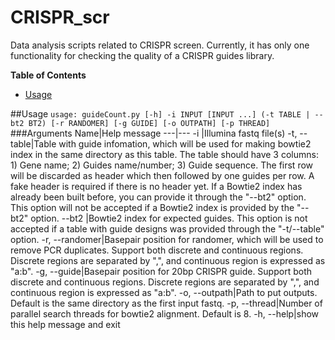 # CRISPR_scr
Data analysis scripts related to CRISPR screen. Currently, it has only one functionality for checking the quality of a CRISPR guides library.

**Table of Contents**
- [Usage](#user-content-usage)

##Usage
`usage: guideCount.py [-h] -i INPUT [INPUT ...] (-t TABLE | --bt2 BT2) [-r RANDOMER] [-g GUIDE] [-o OUTPATH] [-p THREAD]`
###Arguments
Name|Help message
---|---
-i     |Illumina fastq file(s)
-t, --table|Table with guide infomation, which will be used for making bowtie2 index in the same directory as this table. The table should have 3 columns: 1) Gene name; 2) Guides name/number; 3) Guide sequence. The first row will be discarded as header which then followed by one guides per row. A fake header is required if there is no header yet. If a Bowtie2 index has already been built before, you can provide it through the "--bt2" option. This option will not be accepted if a Bowtie2 index is provided by the "--bt2" option.
--bt2     |Bowtie2 index for expected guides. This option is not accepted if a table with guide designs was provided through the "-t/--table" option.
-r, --randomer|Basepair position for randomer, which will be used to remove PCR duplicates. Support both discrete and continuous regions. Discrete regions are separated by ",", and continuous region is expressed as "a:b".
-g, --guide|Basepair position for 20bp CRISPR guide. Support both discrete and continuous regions. Discrete regions are separated by ",", and continuous region is expressed as "a:b".
-o, --outpath|Path to put outputs. Default is the same directory as the first input fastq.
-p, --thread|Number of parallel search threads for bowtie2 alignment. Default is 8.
-h, --help|show this help message and exit
